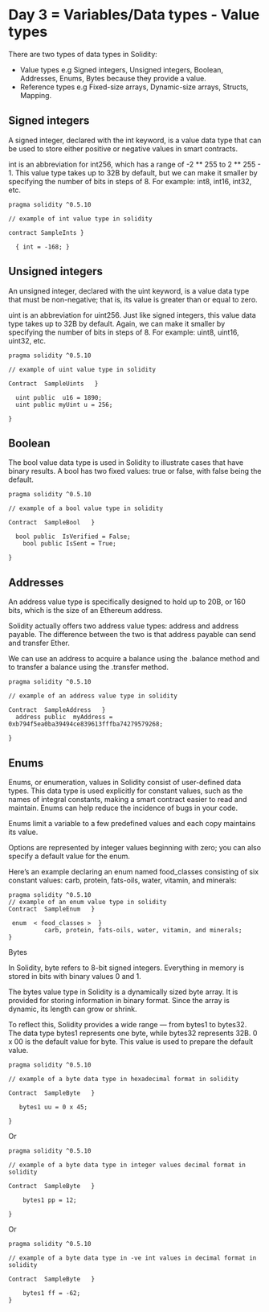 # Day 3 = Variables/Data types - Value types


There are two types of data types in Solidity:

- Value types e.g Signed integers, Unsigned integers, Boolean, Addresses, Enums, Bytes because they provide a value.
- Reference types e.g Fixed-size arrays, Dynamic-size arrays, Structs, Mapping.


## Signed integers

A signed integer, declared with the int keyword, is a value data type that can be used to store either positive or negative values in smart contracts.

int is an abbreviation for int256, which has a range of -2 ** 255 to 2 ** 255 - 1. This value type takes up to 32B by default, but we can make it smaller by specifying the number of bits in steps of 8. For example: int8, int16, int32, etc.

```
pragma solidity ^0.5.10

// example of int value type in solidity

contract SampleInts }

  { int = -168; }
```


## Unsigned integers

An unsigned integer, declared with the uint keyword, is a value data type that must be non-negative; that is, its value is greater than or equal to zero.

uint is an abbreviation for uint256. Just like signed integers, this value data type takes up to 32B by default. Again, we can make it smaller by specifying the number of bits in steps of 8. For example: uint8, uint16, uint32, etc.

```
pragma solidity ^0.5.10

// example of uint value type in solidity

Contract  SampleUints   }

  uint public  u16 = 1890;
  uint public myUint u = 256;

}
```


## Boolean

The bool value data type is used in Solidity to illustrate cases that have binary results. A bool has two fixed values: true or false, with false being the default. 


```
pragma solidity ^0.5.10

// example of a bool value type in solidity

Contract  SampleBool   } 

  bool public  IsVerified = False;
    bool public IsSent = True;

}
```


## Addresses

An address value type is specifically designed to hold up to 20B, or 160 bits, which is the size of an Ethereum address.

Solidity actually offers two address value types: address and address payable. The difference between the two is that address payable can send and transfer Ether.

We can use an address to acquire a balance using the .balance method and to transfer a balance using the .transfer method.


```
pragma solidity ^0.5.10

// example of an address value type in solidity

Contract  SampleAddress   } 
  address public  myAddress =
0xb794f5ea0ba39494ce839613fffba74279579268;

}
```


## Enums

Enums, or enumeration, values in Solidity consist of user-defined data types. This data type is used explicitly for constant values, such as the names of integral constants, making a smart contract easier to read and maintain. Enums can help reduce the incidence of bugs in your code.

Enums limit a variable to a few predefined values and each copy maintains its value.

Options are represented by integer values beginning with zero; you can also specify a default value for the enum.

Here’s an example declaring an enum named food_classes consisting of six constant values: carb, protein, fats-oils, water, vitamin, and minerals:

```
pragma solidity ^0.5.10
// example of an enum value type in solidity
Contract  SampleEnum   } 

 enum  < food_classes >  }
          carb, protein, fats-oils, water, vitamin, and minerals;
}
```


Bytes

In Solidity, byte refers to 8-bit signed integers. Everything in memory is stored in bits with binary values 0 and 1.

The bytes value type in Solidity is a dynamically sized byte array. It is provided for storing information in binary format. Since the array is dynamic, its length can grow or shrink.

To reflect this, Solidity provides a wide range — from bytes1 to bytes32. The data type bytes1 represents one byte, while bytes32 represents 32B. 0 x 00 is the default value for byte. This value is used to prepare the default value.

```
pragma solidity ^0.5.10

// example of a byte data type in hexadecimal format in solidity

Contract  SampleByte   }

   bytes1 uu = 0 x 45;

}
```

Or

```
pragma solidity ^0.5.10

// example of a byte data type in integer values decimal format in solidity

Contract  SampleByte   } 

    bytes1 pp = 12;

}
```

Or

```
pragma solidity ^0.5.10

// example of a byte data type in -ve int values in decimal format in solidity

Contract  SampleByte   } 

    bytes1 ff = -62;
}
```
